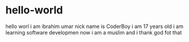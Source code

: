 # hello-world
hello worl
i am ibrahim umar
nick name is CoderBoy
i am 17 years old 
i am learning software developmen now 
i am a muslim
and i thank god fot that
